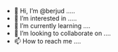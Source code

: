 - 👋 Hi, I’m @berjud .....
- 👀 I’m interested in .....
- 🌱 I’m currently learning ....
- 💞️ I’m looking to collaborate on ....
- 📫 How to reach me ....

<!---
berjud/berjud is a ✨ special ✨ repository because its `README.md` (this file) appears on your GitHub profile.
You can click the Preview link to take a look at your changes.
--->

